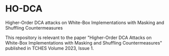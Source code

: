 # HO-DCA
Higher-Order DCA attacks on White-Box Implementations with Masking and Shuffling Countermeasures

This repository is relevant to the paper "Higher-Order DCA Attacks on White-Box Implementations with Masking and Shuffling Countermeasures" published in TCHES Volume 2023, Issue 1.
